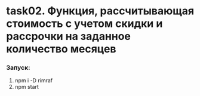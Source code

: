 # task02. Функция, рассчитывающая стоимость с учетом скидки и рассрочки на заданное количество месяцев
### Запуск:
1. npm i -D rimraf
2. npm start
